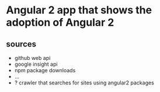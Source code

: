 # Angular 2 app that shows the adoption of Angular 2

## sources

* github web api
* google insight api
* npm package downloads
* ...
* ? crawler that searches for sites using angular2 packages
